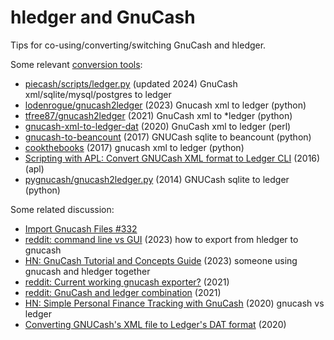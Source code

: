 # hledger and GnuCash

Tips for co-using/converting/switching GnuCash and hledger.

Some relevant [conversion tools](https://plaintextaccounting.org/#data-importconversion):

- [piecash/scripts/ledger.py](https://github.com/sdementen/piecash/blob/master/piecash/scripts/ledger.py) (updated 2024) GnuCash xml/sqlite/mysql/postgres to ledger
- [lodenrogue/gnucash2ledger](https://github.com/lodenrogue/gnucash2ledger) (2023) Gnucash xml to ledger (python)
- [tfree87/gnucash2ledger](https://github.com/tfree87/gnucash2ledger) (2021) GnuCash xml to *ledger (python)
- [gnucash-xml-to-ledger-dat](https://github.com/icyflame/gnucash-xml-to-ledger-dat) (2020) GnuCash xml to ledger (perl)
- [gnucash-to-beancount](https://github.com/henriquebastos/gnucash-to-beancount/) (2017) GNUCash sqlite to beancount (python)
- [cookthebooks](https://github.com/colemannugent/cookthebooks) (2017) gnucash xml to ledger (python)
- [Scripting with APL: Convert GNUCash XML format to Ledger CLI](https://www.sacrideo.us/scripting-with-apl-convert-gnucash-xml-format-to-ledger-cli/) (2016) (apl)
- [pygnucash/gnucash2ledger.py](https://github.com/MatzeB/pygnucash/blob/master/gnucash2ledger.py) (2014) GNUCash sqlite to ledger (python)

Some related discussion:

- [Import Gnucash Files #332](https://github.com/simonmichael/hledger/issues/332)
- [reddit: command line vs GUI](https://www.reddit.com/r/plaintextaccounting/comments/16xhjm5/command_line_vs_gui) (2023) how to export from hledger to gnucash
- [HN: GnuCash Tutorial and Concepts Guide](https://news.ycombinator.com/item?id=37954925) (2023) someone using gnucash and hledger together
- [reddit: Current working gnucash exporter?](https://www.reddit.com/r/plaintextaccounting/comments/r64oye/current_working_gnucash_exporter/) (2021)
- [reddit: GnuCash and ledger combination](https://www.reddit.com/r/plaintextaccounting/comments/m721d7/gnucash_and_ledger_combination) (2021)
- [HN: Simple Personal Finance Tracking with GnuCash](https://news.ycombinator.com/item?id=23238489) (2020) gnucash vs ledger
- [Converting GNUCash's XML file to Ledger's DAT format](https://blog.siddharthkannan.in/2020/04/05/gnucash-ledger-conversion/) (2020)
